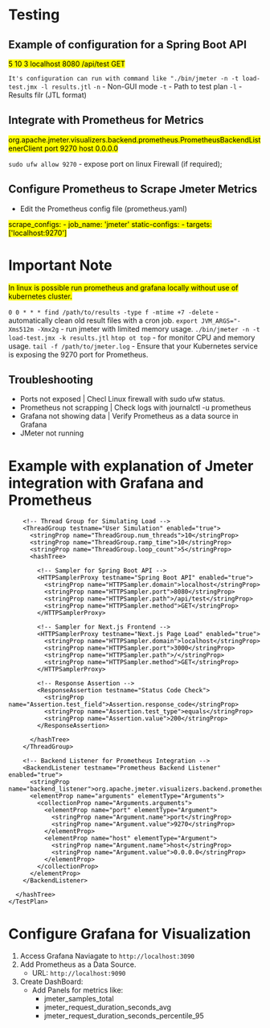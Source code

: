 # Testing

## Example of configuration for a Spring Boot API

<mark> 
<?xml version="1.0" encoding="UTF-8"?>
<jmeterTestPlan version="1.2" properties="5.0" jmeter="5.6.3">
  <hashTree>
    <TestPlan testname="Linux API Load Test" enabled="true">
      <hashTree>
        <ThreadGroup testname="Thread Group" enabled="true">
          <stringProp name="ThreadGroup.num_threads">5</stringProp>
          <stringProp name="ThreadGroup.ramp_time">10</stringProp>
          <stringProp name="ThreadGroup.loop_count">3</stringProp>
          <hashTree>
            <HTTPSamplerProxy testname="Spring Boot API" enabled="true">
              <stringProp name="HTTPSampler.domain">localhost</stringProp>
              <stringProp name="HTTPSampler.port">8080</stringProp>
              <stringProp name="HTTPSampler.path">/api/test</stringProp>
              <stringProp name="HTTPSampler.method">GET</stringProp>
            </HTTPSamplerProxy>
            <hashTree/>
          </hashTree>
        </ThreadGroup>
      </hashTree>
    </TestPlan>
  </hashTree>
</jmeterTestPlan>

</mark>

`It's configuration can run with command like "./bin/jmeter -n -t load-test.jmx -l results.jtl`
`-n` - Non-GUI mode
`-t` - Path to test plan
`-l` - Results filr (JTL format)

## Integrate with Prometheus for Metrics

<mark> 
<BackendListener testname="Prometheus Backend Listener" enabled="true">
    <stringProp name="backend_listener">org.apache.jmeter.visualizers.backend.prometheus.PrometheusBackendListenerClient</stringProp>
    <elementProp name="arguments" elementType="Arguments">
        <collectionProp name="Arguments.arguments">
            <elementProp name="port" elementType="Argument">
                <stringProp name="Argument.name">port</stringProp>
                <stringProp name="Argument.value">9270</stringProp>
            </elementProp>
            <elementProp name="host" elementType="Argument">
                <stringProp name="Argument.name">host</stringProp>
                <stringProp name="Argument.value">0.0.0.0</stringProp>
            </elementProp>
        </collectionProp>
    </elementProp>
</BackendListener>

</mark>

`sudo ufw allow 9270` - expose port on linux Firewall (if required);

## Configure Prometheus to Scrape Jmeter Metrics

- Edit the Prometheus config file (prometheus.yaml)

<mark> 
scrape_configs:
    - job_name: 'jmeter'
    static-configs: 
        - targets: ['localhost:9270']
</mark>

# Important Note

<mark>
In linux is possible run prometheus and grafana locally without use of kubernetes cluster.
</mark>

`0 0 * * * find /path/to/results -type f -mtime +7 -delete` - automatically clean old result files with a cron job.
`export JVM_ARGS="-Xms512m -Xmx2g` - run jmeter with limited memory usage.
`./bin/jmeter -n -t load-test.jmx -k results.jtl`
`htop ot top` - for monitor CPU and memory usage.
`tail -f /path/to/jmeter.log` - Ensure that your Kubernetes service is exposing the 9270 port for Prometheus.

## Troubleshooting

- Ports not exposed | Checl Linux firewall with sudo ufw status.
- Prometheus not scrapping | Check logs with journalctl -u prometheus
- Grafana not showing data | Verify Prometheus as a data source in Grafana
- JMeter not running

# Example with explanation of Jmeter integration with Grafana and Prometheus

<mark> 
<?xml version="1.0" encoding="UTF-8"?>
<jmeterTestPlan version="1.2" properties="5.0" jmeter="5.6.3">
  <hashTree>
    <TestPlan testname="Spring Boot & Next.js Load Test" enabled="true">
      <hashTree>
        
        <!-- Thread Group for Simulating Load -->
        <ThreadGroup testname="User Simulation" enabled="true">
          <stringProp name="ThreadGroup.num_threads">10</stringProp>
          <stringProp name="ThreadGroup.ramp_time">10</stringProp>
          <stringProp name="ThreadGroup.loop_count">5</stringProp>
          <hashTree>

            <!-- Sampler for Spring Boot API -->
            <HTTPSamplerProxy testname="Spring Boot API" enabled="true">
              <stringProp name="HTTPSampler.domain">localhost</stringProp>
              <stringProp name="HTTPSampler.port">8080</stringProp>
              <stringProp name="HTTPSampler.path">/api/test</stringProp>
              <stringProp name="HTTPSampler.method">GET</stringProp>
            </HTTPSamplerProxy>

            <!-- Sampler for Next.js Frontend -->
            <HTTPSamplerProxy testname="Next.js Page Load" enabled="true">
              <stringProp name="HTTPSampler.domain">localhost</stringProp>
              <stringProp name="HTTPSampler.port">3000</stringProp>
              <stringProp name="HTTPSampler.path">/</stringProp>
              <stringProp name="HTTPSampler.method">GET</stringProp>
            </HTTPSamplerProxy>

            <!-- Response Assertion -->
            <ResponseAssertion testname="Status Code Check">
              <stringProp name="Assertion.test_field">Assertion.response_code</stringProp>
              <stringProp name="Assertion.test_type">equals</stringProp>
              <stringProp name="Assertion.value">200</stringProp>
            </ResponseAssertion>

          </hashTree>
        </ThreadGroup>

        <!-- Backend Listener for Prometheus Integration -->
        <BackendListener testname="Prometheus Backend Listener" enabled="true">
          <stringProp name="backend_listener">org.apache.jmeter.visualizers.backend.prometheus.PrometheusBackendListenerClient</stringProp>
          <elementProp name="arguments" elementType="Arguments">
            <collectionProp name="Arguments.arguments">
              <elementProp name="port" elementType="Argument">
                <stringProp name="Argument.name">port</stringProp>
                <stringProp name="Argument.value">9270</stringProp>
              </elementProp>
              <elementProp name="host" elementType="Argument">
                <stringProp name="Argument.name">host</stringProp>
                <stringProp name="Argument.value">0.0.0.0</stringProp>
              </elementProp>
            </collectionProp>
          </elementProp>
        </BackendListener>

      </hashTree>
    </TestPlan>

  </hashTree>
</jmeterTestPlan>

</mark>

# Configure Grafana for Visualization 
1. Access Grafana
    Naviagate to `http://localhost:3090`
2. Add Prometheus as a Data Source. 
    - URL: `http://localhost:9090`
3. Create DashBoard: 
    - Add Panels for metrics like: 
        - jmeter_samples_total
        - jmeter_request_duration_seconds_avg
        - jmeter_request_duration_seconds_percentile_95


